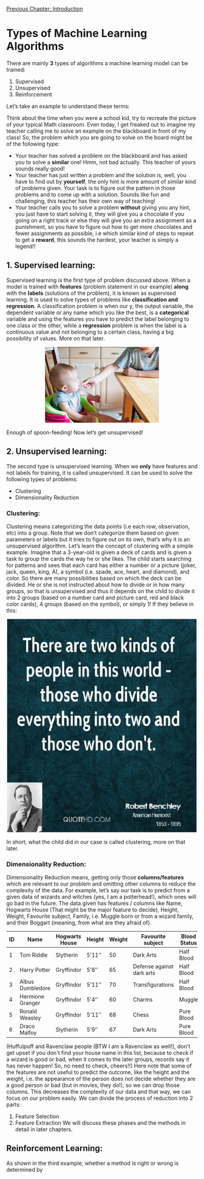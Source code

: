 [Previous Chapter: Introduction](https://github.com/pbharathreddy/Machine-Learning/blob/master/README.md)

# Types of Machine Learning Algorithms
There are mainly **3** types of algorithms a machine learning model can be trained:
1. Supervised 
1. Unsupervised
1. Reinforcement

Let’s take an example to understand these terms:

Think about the time when you were a school kid, try to recreate the picture of your typical Math classroom. Even today, I get freaked out to imagine my teacher calling me to solve an example on the blackboard in front of my class! 
So, the problem which you are going to solve on the board might be of the following type:
* Your teacher has solved a problem on the blackboard and has asked you to solve a **similar** one! Hmm, not bad actually. This teacher of yours sounds really good!
* Your teacher has just written a problem and the solution is, well, you have to find out by **yourself**, the only hint is more amount of similar kind of problems given. Your task is to figure out the pattern in those problems and to come up with a solution. Sounds like fun and challenging, this teacher has their own way of teaching!
* Your teacher calls you to solve a problem **without** giving you any hint, you just have to start solving it, they will give you a chocolate if you going on a right track  or else they will give you an extra assignment as a punishment, so you have to figure out how to get more chocolates and fewer assignments as possible, i.e which similar kind of steps to repeat to get a **reward**, this sounds the hardest, your teacher is simply a legend!!

## 1. Supervised learning:
Supervised learning is the first type of problem discussed above. When a model is trained with **features** (problem statement in our example) **along** with the **labels** (solutions of the problem), it is known as supervised learning. It is used to solve types of problems like **classification and regression**.
A classification problem is when our y, the output variable, the dependent variable or any name which you like the best, is a **categorical** variable and using the features you have to predict the label belonging to one class or the other, while a **regression** problem is when the label is a continuous value and not belonging to a certain class, having a big possibility of values. More on that later.


<p align="center">
<img width=300 src="../../images/spoon-feeding.jpg" alt="Spoon-feeding image" />
</p>
Enough of spoon-feeding! Now let’s get unsupervised!

## 2. Unsupervised learning:
The second type is unsupervised learning. When we **only** have features and not labels for training, it is called unsupervised. It can be used to solve the following types of problems:
* Clustering
* Dimensionality Reduction

### Clustering:
Clustering means categorizing the data points (i.e each row, observation, etc) into a group. Note that we don’t categorize them based on given parameters or labels but it tries to figure out on its own, that’s why it is an unsupervised algorithm. Let’s learn the concept of clustering with a simple example. Imagine that a 3-year-old is given a deck of cards and is given a task to group the cards the way he or she likes. The child starts searching for patterns and sees that each card has either a number or a picture (joker, jack, queen, king, A), a symbol (i.e. spade, ace, heart, and diamond), and color. So there are many possibilities based on which the deck can be divided. He or she is not instructed about how to divide or in how many groups, so that is unsupervised and thus it depends on the child to divide it into 2 groups (based on a number card and picture card, red and black color cards), 4 groups (based on the symbol), or simply 1! If they believe in this:

<p align="center">
<img width=500 src="../../images/clustering.jpg" alt="There are two types of people, those who divide others in 2 types and those who don't"/>
</p>

In short, what the child did in our case is called clustering, more on that later.

### Dimensionality Reduction:
Dimensionality Reduction means, getting only those **columns/features** which are relevant to our problem and omitting other columns to reduce the complexity of the data. For example, let’s say our task is to predict from a given data of wizards and witches (yes, I am a potterhead!), which ones will go bad in the future. The data given has features / columns like Name, Hogwarts House (That might be the major feature to decide), Height, Weight, Favourite subject, Family, i.e. Muggle born or from a wizard family, and their Boggart (meaning, from what are they afraid of). 


ID | Name | Hogwarts House | Height | Weight | Favourite subject | Blood Status | Boggart 
--- | --- | --- | --- | --- | ---  | --- | --- 
| 1 | Tom Riddle | Slytherin | 5’11’’ | 50 | Dark Arts | Half Blood | His own Corpse |
| 2 | Harry Potter | Gryffindor | 5’8’’ | 65 | Defense against dark arts | Half Blood | Dementor |
| 3 | Albus Dumbledore | Gryffindor | 5’11’’ | 70 | Transfigurations | Half Blood | Corpse of his sister |
| 4 | Hermione Granger | Gryffindor | 5’4’’ | 60 | Charms | Muggle | Failure | 
| 5 | Ronald Weasley | Gryffindor | 5’11’’ | 68 | Chess | Pure Blood | Spider | 
| 6 | Draco Malfoy | Slytherin | 5’9’’ | 67 | Dark Arts | Pure Blood | Lord Voldemort |

(Huffulpuff and Ravenclaw people (BTW I am a Ravenclaw as well!), don't get upset if you don't find your house name in this list, because to check if a wizard is good or bad, when it comes to the later groups, records say it has never happen! So, no need to check, cheers!!)
Here note that some of the features are not useful to predict the outcome, like the height and the weight, i.e. the appearance of the person does not decide whether they are a good person or bad (but in movies, they do!), so we can drop those columns. This decreases the complexity of our data and that way, we can focus on our problem easily. We can divide the process of reduction into 2 parts:
1. Feature Selection
1. Feature Extraction
We will discuss these phases and the methods in detail in later chapters.

## Reinforcement Learning:
As shown in the third example, whether a method is right or wrong is determined by

